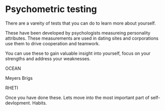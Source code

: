 # Psychometric testing

There are a vareity of tests that you can do to learn more about yourself.

These have been developed by psychologists measureing personality attributes.
These measurements are used in dating sites and corporations use them to drive cooperation and teamwork.

You can use these to gain valuable insight into yourself, focus on your strengths
and address your weaknesses.

OCEAN

Meyers Brigs

RHETI

Once you have done these. Lets move into the most important part of self-devlopment.
Habits.

